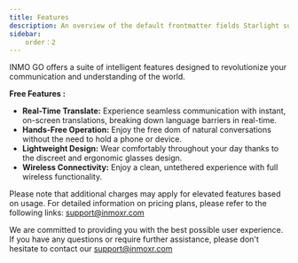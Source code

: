 ```yaml
---
title: Features
description: An overview of the default frontmatter fields Starlight supports.
sidebar:
    order：2
---
```

INMO GO offers a suite of intelligent features designed to revolutionize your communication and understanding of the world.&#x20;

**Free Features :**

* **Real-Time Translate:** Experience seamless communication with instant, on-screen translations, breaking down language barriers in real-time.
* **Hands-Free Operation:** Enjoy the free  dom of natural conversations without the need to hold a phone or device.
* **Lightweight Design:** Wear comfortably throughout your day thanks to the discreet and ergonomic glasses design.
* **Wireless Connectivity:** Enjoy a clean, untethered experience with full wireless functionality.

Please note that additional charges may apply for elevated features based on usage. For detailed information on pricing plans, please refer to the following links: support@inmoxr.com

We are committed to providing you with the best possible user experience. If you have any questions or require further assistance, please don't hesitate to contact our support@inmoxr.com
